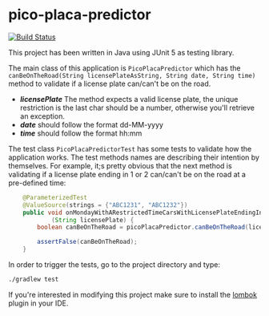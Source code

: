 # pico-placa-predictor

[![Build Status](https://travis-ci.org/enriquezrene/pico-placa-predictor.svg?branch=master)](https://travis-ci.org/enriquezrene/pico-placa-predictor)

This project has been written in Java using JUnit 5 as testing library.

The main class of this application is `PicoPlacaPredictor` which has the `canBeOnTheRoad(String licensePlateAsString, String date, String time)` method to validate if a license plate can/can't be on the road.

- ***licensePlate*** The method expects a valid license plate, the unique restriction is the last char should be a number, otherwise you'll retrieve an exception.
- ***date*** should follow the format dd-MM-yyyy
- ***time*** should follow the format hh:mm

The test class `PicoPlacaPredictorTest` has some tests to validate how the application works. 
The test methods names are describing their intention by themselves. For example, it;s pretty obvious that the next method is validating
if a license plate ending in 1 or 2 can/can't be on the road at a pre-defined time:

```java
    @ParameterizedTest
    @ValueSource(strings = {"ABC1231", "ABC1232"})
    public void onMondayWithARestrictedTimeCarsWithLicensePlateEndingIn1or2CanNotBeOnTheRoad
            (String licensePlate) {
        boolean canBeOnTheRoad = picoPlacaPredictor.canBeOnTheRoad(licensePlate, mondayDate, restrictedTime);

        assertFalse(canBeOnTheRoad);
    }
```

In order to trigger the tests, go to the project directory and type:

```sh
./gradlew test
```

If you're interested in modifying this project make sure to install the [lombok](https://projectlombok.org) plugin in your IDE.
